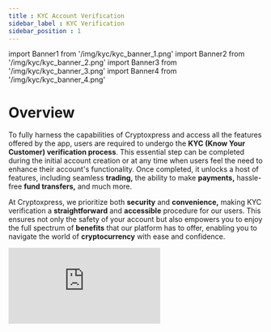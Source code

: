 ```yaml
---
title : KYC Account Verification
sidebar_label : KYC Verification
sidebar_position : 1
---
```

<!--IMPORTS-->
import Banner1 from '/img/kyc/kyc_banner_1.png'
import Banner2 from '/img/kyc/kyc_banner_2.png'
import Banner3 from '/img/kyc/kyc_banner_3.png'
import Banner4 from '/img/kyc/kyc_banner_4.png'

<!--BODY-->

# Overview

<div className="overview-header">
  <div>
    <p>
      <span className="font-bold text-xl ">To</span> fully harness the capabilities of Cryptoxpress and access all the features offered by the app, users are required to undergo the <b>KYC (Know Your Customer) verification process</b>. This essential step can be completed during the initial account creation or at any time when users feel the need to enhance their account's functionality. Once completed, it unlocks a host of features, including seamless <b>trading,</b> the ability to make <b>payments,</b> hassle-free <b>fund transfers,</b> and much more.
    </p>
    <p>
      <span className="font-bold text-xl ">At Cryptoxpress,</span> we prioritize both <b>security</b> and <b>convenience,</b> making KYC verification a <b>straightforward</b> and <b>accessible</b> procedure for our users. This ensures not only the safety of your account but also empowers you to enjoy the full spectrum of <b>benefits</b> that our platform has to offer, enabling you to navigate the world of <b>cryptocurrency</b> with ease and confidence.
    </p>
  </div>
  <iframe
    src="https://www.youtube.com/embed/Q-Rld8c-wh4?si=GtliKRiaW-vDehRf"
    frameBorder="0"
    allow="accelerometer; autoplay; encrypted-media; gyroscope; picture-in-picture"
    allowFullScreen />
</div>

## Unlocking Opportunities: Complete KYC with a Few Taps!

1. Simply launch the CryptoXpress App and head straight to the More Section at the bottom right corner.

<center>
<img src={Banner1} width="270" />
</center>

2. In the More Section tap on your Profile.

<center>
<img src={Banner2} width="270" />
</center>

3. In the Profile, Security Section Tap on the KYC Account Verification Option.

<center>
<img src={Banner3} width="270" />
</center>

4. Now , Just follow some simple steps and upload Photo and Id , Voila 🎉 KYC done and Now you can enjoy all the features provided by the platform.

<center>
<img src={Banner4} width="270" />
</center>
